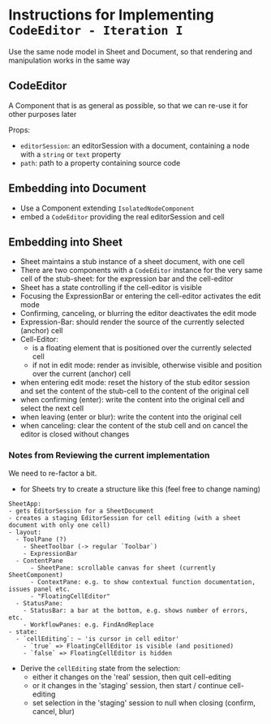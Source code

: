 # Instructions for Implementing `CodeEditor - Iteration I`

Use the same node model in Sheet and Document, so that rendering and manipulation works in the same way

## CodeEditor

A Component that is as general as possible, so that we can re-use it for other purposes later

Props:
  - `editorSession`: an editorSession with a document, containing a node with a `string` or `text` property
  - `path`: path to a property containing source code

## Embedding into Document

- Use a Component extending `IsolatedNodeComponent`
- embed a `CodeEditor` providing the real editorSession and cell

## Embedding into Sheet

- Sheet maintains a stub instance of a sheet document, with one cell
- There are two components with a `CodeEditor` instance for the very same
  cell of the stub-sheet: for the expression bar and the cell-editor
- Sheet has a state controlling if the cell-editor is visible
- Focusing the ExpressionBar or entering the cell-editor activates the edit mode
- Confirming, canceling, or blurring the editor deactivates the edit mode
- Expression-Bar: should render the source of the currently selected (anchor) cell
- Cell-Editor:
  - is a floating element that is positioned over the currently selected cell
  - if not in edit mode: render as invisible, otherwise visible and position over the current (anchor) cell
- when entering edit mode: reset the history of the stub editor session and set the content of the stub-cell to the content of the original cell
- when confirming (enter): write the content into the original cell and select the next cell
- when leaving (enter or blur): write the content into the original cell
- when canceling: clear the content of the stub cell and on cancel the editor is closed without changes

### Notes from Reviewing the current implementation

We need to re-factor a bit.

- for Sheets try to create a structure like this (feel free to change naming)
```
SheetApp:
- gets EditorSession for a SheetDocument
- creates a staging EditorSession for cell editing (with a sheet document with only one cell)
- layout:
  - ToolPane (?)
    - SheetToolbar (-> regular `Toolbar`)
    - ExpressionBar
  - ContentPane
      - SheetPane: scrollable canvas for sheet (currently SheetComponent)
      - ContextPane: e.g. to show contextual function documentation, issues panel etc.
      - "FloatingCellEditor"
  - StatusPane:
    - StatusBar: a bar at the bottom, e.g. shows number of errors, etc.
    - WorkflowPanes: e.g. FindAndReplace
- state:
  - `cellEditing`: ~ 'is cursor in cell editor'
    - `true` => FloatingCellEditor is visible (and positioned)
    - `false` => FloatingCellEditor is hidden
```
- Derive the `cellEditing` state from the selection:
  - either it changes on the 'real' session, then quit cell-editing
  - or it changes in the 'staging' session, then start / continue cell-editing
  - set selection in the 'staging' session to null when closing (confirm, cancel, blur)